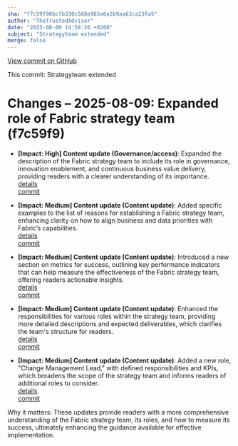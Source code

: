 ```yaml
---
sha: "f7c59f90bcfb330c568e965e6e2b9aa63ca23fa5"
author: "TheTrustedAdvisor"
date: "2025-08-09 14:58:26 +0200"
subject: "Strategyteam extended"
merge: false
---
```


[View commit on GitHub](https://github.com/TheTrustedAdvisor/FabricAdoptionFramework/commit/f7c59f90bcfb330c568e965e6e2b9aa63ca23fa5)

This commit: Strategyteam extended

# Changes – 2025-08-09: Expanded role of Fabric strategy team (f7c59f9)

- **[Impact: High] Content update (Governance/access)**: Expanded the description of the Fabric strategy team to include its role in governance, innovation enablement, and continuous business value delivery, providing readers with a clearer understanding of its importance.  
   [details](/docs/about/changes/2025-08-09-strategyteam-extended)  
   [commit](https://github.com/TheTrustedAdvisor/FabricAdoptionFramework/commit/f7c59f90bcfb330c568e965e6e2b9aa63ca23fa5)

- **[Impact: Medium] Content update (Content update)**: Added specific examples to the list of reasons for establishing a Fabric strategy team, enhancing clarity on how to align business and data priorities with Fabric’s capabilities.  
   [details](/docs/about/changes/2025-08-09-strategyteam-extended)  
   [commit](https://github.com/TheTrustedAdvisor/FabricAdoptionFramework/commit/f7c59f90bcfb330c568e965e6e2b9aa63ca23fa5)

- **[Impact: Medium] Content update (Content update)**: Introduced a new section on metrics for success, outlining key performance indicators that can help measure the effectiveness of the Fabric strategy team, offering readers actionable insights.  
   [details](/docs/about/changes/2025-08-09-strategyteam-extended)  
   [commit](https://github.com/TheTrustedAdvisor/FabricAdoptionFramework/commit/f7c59f90bcfb330c568e965e6e2b9aa63ca23fa5)

- **[Impact: Medium] Content update (Content update)**: Enhanced the responsibilities for various roles within the strategy team, providing more detailed descriptions and expected deliverables, which clarifies the team's structure for readers.  
   [details](/docs/about/changes/2025-08-09-strategyteam-extended)  
   [commit](https://github.com/TheTrustedAdvisor/FabricAdoptionFramework/commit/f7c59f90bcfb330c568e965e6e2b9aa63ca23fa5)

- **[Impact: Medium] Content update (Content update)**: Added a new role, "Change Management Lead," with defined responsibilities and KPIs, which broadens the scope of the strategy team and informs readers of additional roles to consider.  
   [details](/docs/about/changes/2025-08-09-strategyteam-extended)  
   [commit](https://github.com/TheTrustedAdvisor/FabricAdoptionFramework/commit/f7c59f90bcfb330c568e965e6e2b9aa63ca23fa5)

Why it matters: These updates provide readers with a more comprehensive understanding of the Fabric strategy team, its roles, and how to measure its success, ultimately enhancing the guidance available for effective implementation.
